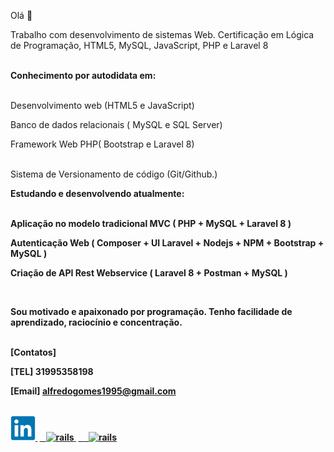 Olá 👋


Trabalho com desenvolvimento de sistemas Web. Certificação em Lógica de Programação, HTML5, MySQL, JavaScript, PHP e Laravel 8

<br/><b>Conhecimento por autodidata em:</b><br/><br/>

Desenvolvimento web (HTML5 e JavaScript)

Banco de dados relacionais ( MySQL e SQL Server)

Framework Web PHP( Bootstrap e Laravel 8)<br/><br/>

Sistema de Versionamento de código (Git/Github.)

<b>Estudando e desenvolvendo atualmente:<br/><br/>

Aplicação no modelo tradicional MVC ( PHP + MySQL + Laravel 8 )

Autenticação Web ( Composer + UI Laravel + Nodejs + NPM + Bootstrap + MySQL )

Criação de API Rest Webservice ( Laravel 8 + Postman + MySQL )

<br/>

Sou motivado e apaixonado por programação. Tenho facilidade de aprendizado, raciocínio e concentração. <br/><br/>        
          
          
[Contatos] <br/>


[TEL] 31995358198

[Email] alfredogomes1995@gmail.com<br/>


<br/><a href="https://www.linkedin.com/in/alfredo1995/" target="_blank">
<img src="https://raw.githubusercontent.com/devicons/devicon/master/icons/linkedin/linkedin-original.svg" alt="rails" width="40" height="40" style="max-width: 100%;"></img>
</a>&nbsp;<a href="https://www.youtube.com/channel/UCXKSo8RSfVmrawXleZ-_arg" target="_blank">
&nbsp;&nbsp;<img src="https://image.flaticon.com/icons/png/512/1384/1384060.png" alt="rails" width="40" height="40" style="max-width: 100%;"></img>
</a>&nbsp;<a href="https://www.instagram.com/alfredogomesss/" target="_blank">&nbsp;
&nbsp;<a href="https://my.indeed.com/p/alfredog-52cnbyc" target="_blank">&nbsp;&nbsp;<img src="https://play-lh.googleusercontent.com/_sJ-ST-crO8lxIzTv44xv_hiZvA6X7X2-8jSjhha2RfYcGSgACRod38yA6dfmcJHy_M" alt="rails" width="40" height="40" style="max-width: 100%;"></img>
</a>
